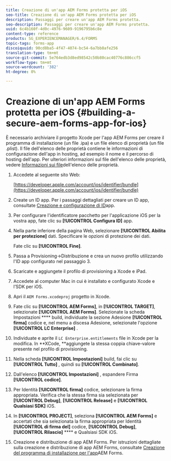 ```yaml
---
title: Creazione di un'app AEM Forms protetta per iOS
seo-title: Creazione di un'app AEM Forms protetta per iOS
description: Passaggi per creare un'app AEM Forms protetta.
seo-description: Passaggi per creare un'app AEM Forms protetta.
uuid: 6c4b160f-4d0c-4976-9609-9196795b6c8e
content-type: reference
products: SG_EXPERIENCEMANAGER/6.4/FORMS
topic-tags: forms-app
discoiquuid: 90cd8ba5-4f47-4074-bc54-6a7bb8afe256
translation-type: tm+mt
source-git-commit: 5e764edb3d8ed98542c50b80cac40776c886ccf5
workflow-type: tm+mt
source-wordcount: '382'
ht-degree: 0%

---
```



# Creazione di un&#39;app AEM Forms protetta per iOS {#building-a-secure-aem-forms-app-for-ios}

È necessario archiviare il progetto Xcode per l&#39;app AEM Forms per creare il programma di installazione (un file .ipa) e un file elenco di proprietà (un file .plist). Il file dell&#39;elenco delle proprietà contiene le informazioni di configurazione dell&#39;app in hosting, ad esempio il nome e il percorso di hosting dell&#39;app. Per ulteriori informazioni sul file dell&#39;elenco delle proprietà, vedere [Informazioni sui file](https://developer.apple.com/library/ios/#documentation/general/Reference/InfoPlistKeyReference/Articles/AboutInformationPropertyListFiles.html)dell&#39;elenco delle proprietà.

1. Accedete al seguente sito Web:

   [https://developer.apple.com/account/ios/identifier/bundle](https://developer.apple.com/account/ios/identifier/bundle)

1. Create un ID app. Per i passaggi dettagliati per creare un ID app, consultate [Creazione e configurazione di ID](https://developer.apple.com/library/ios/documentation/IDEs/Conceptual/AppDistributionGuide/MaintainingProfiles/MaintainingProfiles.html)app.
1. Per configurare l&#39;identificatore pacchetto per l&#39;applicazione iOS per la vostra app, fate clic su **[!UICONTROL Configura ID]** app.
1. Nella parte inferiore della pagina Web, selezionare **[!UICONTROL Abilita per protezione]** dati. Specificare le opzioni di protezione dei dati.

   Fate clic su **[!UICONTROL Fine]**.

1. Passa a Provisioning->Distribuzione e crea un nuovo profilo utilizzando l&#39;ID app configurato nel passaggio 3.
1. Scaricate e aggiungete il profilo di provisioning a Xcode e iPad.
1. Accedete al computer Mac in cui è installato e configurato Xcode e l’SDK per iOS.
1. Apri il `AEM Forms.xcodeproj` progetto in Xcode.
1. Fate clic su **[!UICONTROL AEM Forms]**, in **[!UICONTROL TARGET]**, selezionate **[!UICONTROL AEM Forms]**. Selezionate la scheda Impostazioni **** build, individuate la sezione Adesione **[!UICONTROL firma]** codice e, nel menu a discesa Adesione, selezionate l&#39;opzione **[!UICONTROL LC Enterprise]** .
1. Individuate e aprite il `LC Enterprise.entitlements` file in Xcode per la modifica. In **XCode, **aggiungete la stessa coppia chiave-valore presente nel profilo di provisioning.
1. Nella scheda **[!UICONTROL Impostazioni]** build, fai clic su **[!UICONTROL Tutto]** , quindi su **[!UICONTROL Combinato]**.
1. Dall&#39;elenco **[!UICONTROL Impostazioni]** , espandere Firma **[!UICONTROL codice]**.
1. Per Identità **[!UICONTROL firma]** codice, selezionare la firma appropriata. Verifica che la stessa firma sia selezionata per **[!UICONTROL Debug]**, **[!UICONTROL Release]** e **[!UICONTROL Qualsiasi SDK]** iOS.
1. In **[!UICONTROL PROJECT]**, seleziona **[!UICONTROL AEM Forms]** e accertati che sia selezionata la firma appropriata per Identità **[!UICONTROL di firma del]** codice, **[!UICONTROL Debug]**, **[!UICONTROL Rilascio]** **** e Qualsiasi SDK iOS.
1. Creazione e distribuzione di app AEM Forms. Per istruzioni dettagliate sulla creazione e distribuzione di app AEM Forms, consultate [Creazione del programma di installazione per l&#39;app](setup-xcode-project-build-installer.md#build-the-installer-for-the-mobile-workspace-app)AEM Forms.
